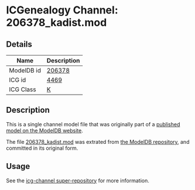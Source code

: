 # ICGenealogy Channel: 206378\_kadist.mod

## Details

Name | Description
---- | -----------
ModelDB id | [206378](http://senselab.med.yale.edu/ModelDB/ShowModel.cshtml?model=206378)
ICG id | [4469](http://icg.neurotheory.ox.ac.uk/channels/1/4469)
ICG Class | [K](http://icg.neurotheory.ox.ac.uk/channels/1)

## Description

This is a single channel model file that was originally part of a [published model on the ModelDB website](http://senselab.med.yale.edu/mModelDB/ShowModel.cshtml?model=206378).

The file [206378\_kadist.mod](206378_kadist.mod) was extrated from [the ModelDB repository](http://senselab.med.yale.edu/ModelDB/ShowModel.cshtml?model=206378), and committed in its original form.

## Usage

See the [icg-channel super-repository](https://github.com/icgenealogy/icg-channels) for more information.